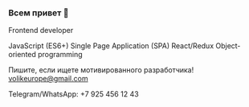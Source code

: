 ### Всем привет 👋

Frontend developer

JavaScript (ES6+)
Single Page Application (SPA)
React/Redux
Object-oriented programming

Пишите, если ищете мотивированного разработчика!
volikeurope@gmail.com

Telegram/WhatsApp: +7 925 456 12 43

